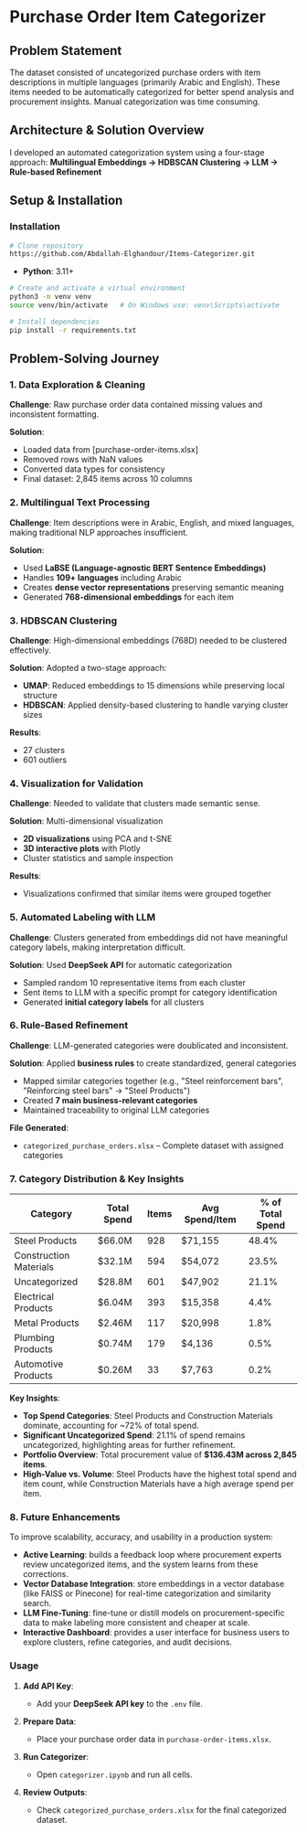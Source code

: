 # Purchase Order Item Categorizer

## Problem Statement

The dataset consisted of uncategorized purchase orders with item descriptions in multiple languages (primarily Arabic and English). These items needed to be automatically categorized for better spend analysis and procurement insights. Manual categorization was time consuming.

## Architecture & Solution Overview

I developed an automated categorization system using a four-stage approach:
**Multilingual Embeddings -> HDBSCAN Clustering -> LLM -> Rule-based Refinement**


## Setup & Installation


### Installation
```bash
# Clone repository
https://github.com/Abdallah-Elghandour/Items-Categorizer.git

```
- **Python**: 3.11+

```bash
# Create and activate a virtual environment
python3 -m venv venv
source venv/bin/activate   # On Windows use: venv\Scripts\activate
```
```bash
# Install dependencies
pip install -r requirements.txt
```

## Problem-Solving Journey

### 1. Data Exploration & Cleaning

**Challenge**: Raw purchase order data contained missing values and inconsistent formatting.

**Solution**: 
- Loaded data from [purchase-order-items.xlsx]
- Removed rows with NaN values
- Converted data types for consistency
- Final dataset: 2,845 items across 10 columns


### 2. Multilingual Text Processing
**Challenge**: Item descriptions were in Arabic, English, and mixed languages, making traditional NLP approaches insufficient.  

**Solution**:  
- Used **LaBSE (Language-agnostic BERT Sentence Embeddings)**  
- Handles **109+ languages** including Arabic  
- Creates **dense vector representations** preserving semantic meaning  
- Generated **768-dimensional embeddings** for each item  


### 3. HDBSCAN Clustering
**Challenge**: High-dimensional embeddings (768D) needed to be clustered effectively.  

**Solution**: Adopted a two-stage approach:  
- **UMAP**: Reduced embeddings to 15 dimensions while preserving local structure  
- **HDBSCAN**: Applied density-based clustering to handle varying cluster sizes  

**Results**:  
- 27 clusters  
- 601 outliers  


### 4. Visualization for Validation
**Challenge**: Needed to validate that clusters made semantic sense.  

**Solution**: Multi-dimensional visualization  
- **2D visualizations** using PCA and t-SNE  
- **3D interactive plots** with Plotly  
- Cluster statistics and sample inspection  

**Results**:  
- Visualizations confirmed that similar items were grouped together



### 5. Automated Labeling with LLM
**Challenge**: Clusters generated from embeddings did not have meaningful category labels, making interpretation difficult.  

**Solution**: Used **DeepSeek API** for automatic categorization  
- Sampled random 10 representative items from each cluster  
- Sent items to LLM with a specific prompt for category identification  
- Generated **initial category labels** for all clusters  


### 6. Rule-Based Refinement
**Challenge**: LLM-generated categories were doublicated and inconsistent.  

**Solution**: Applied **business rules** to create standardized, general categories  
- Mapped similar categories together (e.g., "Steel reinforcement bars", "Reinforcing steel bars" → "Steel Products")  
- Created **7 main business-relevant categories**  
- Maintained traceability to original LLM categories  

**File Generated**:  
- `categorized_purchase_orders.xlsx` – Complete dataset with assigned categories  

### 7. Category Distribution & Key Insights


| Category               | Total Spend  | Items | Avg Spend/Item | % of Total Spend |
|------------------------|-------------|-------|----------------|-----------------|
| Steel Products         | $66.0M      | 928   | $71,155        | 48.4%           |
| Construction Materials | $32.1M      | 594   | $54,072        | 23.5%           |
| Uncategorized          | $28.8M      | 601   | $47,902        | 21.1%           |
| Electrical Products    | $6.04M      | 393   | $15,358        | 4.4%            |
| Metal Products         | $2.46M      | 117   | $20,998        | 1.8%            |
| Plumbing Products      | $0.74M      | 179   | $4,136         | 0.5%            |
| Automotive Products    | $0.26M      | 33    | $7,763         | 0.2%            |

**Key Insights**:  
- **Top Spend Categories**: Steel Products and Construction Materials dominate, accounting for ~72% of total spend.  
- **Significant Uncategorized Spend**: 21.1% of spend remains uncategorized, highlighting areas for further refinement.  
- **Portfolio Overview**: Total procurement value of **$136.43M across 2,845 items**.  
- **High-Value vs. Volume**: Steel Products have the highest total spend and item count, while Construction Materials have a high average spend per item.



### 8. Future Enhancements

To improve scalability, accuracy, and usability in a production system:  
- **Active Learning**: builds a feedback loop where procurement experts review uncategorized items, and the system learns from these corrections.  
- **Vector Database Integration**: store embeddings in a vector database (like FAISS or Pinecone) for real-time categorization and similarity search.  
- **LLM Fine-Tuning**: fine-tune or distill models on procurement-specific data to make labeling more consistent and cheaper at scale. 
- **Interactive Dashboard**: provides a user interface for business users to explore clusters, refine categories, and audit decisions.

  
### Usage

1. **Add API Key**:  
   - Add your **DeepSeek API key** to the `.env` file.

2. **Prepare Data**:  
   - Place your purchase order data in `purchase-order-items.xlsx`.

3. **Run Categorizer**:  
   - Open `categorizer.ipynb` and run all cells.

4. **Review Outputs**:  
   - Check `categorized_purchase_orders.xlsx` for the final categorized dataset.  
   
